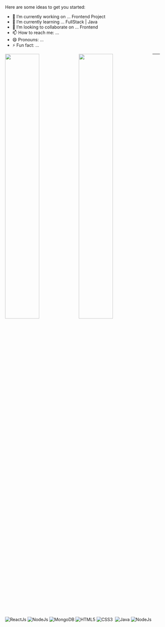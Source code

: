 <!--
**MukeshOdhano/MukeshOdhano** is a ✨ _special_ ✨ repository because its `README.md` (this file) appears on your GitHub profile.
-->
Here are some ideas to get you started:

- 🔭 I’m currently working on ... Frontend Project
- 🌱 I’m currently learning ... FullStack | Java
- 👯 I’m looking to collaborate on ... Frontend
- 📫 How to reach me: ... 
- 😄 Pronouns: ...
- ⚡ Fun fact: ...



<img width="47%" align="left" src="https://github-readme-stats.vercel.app/api?username=MukeshOdhano&show_icons=true&theme=radical" />
<img width="47%" align="left" src="https://github-readme-stats.vercel.app/api/top-langs/?username=MukeshOdhano&layout=compact" />

***

<div>
 <div>
<img alt="ReactJs" src="https://img.shields.io/badge/react-%2320232a.svg?style=for-the-badge&logo=react&logoColor=%2361DAFB" />
<img alt="NodeJs" src="https://img.shields.io/badge/node.js-%2343853D.svg?style=for-the-badge&logo=node-dot-js&logoColor=white" />
<img alt="MongoDB" src="https://img.shields.io/badge/NODEMON-%23323330.svg?style=for-the-badge&logo=nodemon&logoColor=%BBDEAD" />

<img alt="HTML5" src="https://img.shields.io/badge/html5-%23E34F26.svg?style=for-the-badge&logo=html5&logoColor=white" />
<img alt="CSS3" src="https://img.shields.io/badge/css3-%231572B6.svg?style=for-the-badge&logo=css3&logoColor=white" />
<img alt="" src="https://img.shields.io/badge/JavaScript-F7DF1E.svg?style=for-the-badge&logo=JavaScript&logoColor=black" />
<img alt="Java" src="https://img.shields.io/badge/java-%23ED8B00.svg?style=for-the-badge&logo=openjdk&logoColor=white" />

<img alt="NodeJs" src="https://img.shields.io/badge/figma-%23F24E1E.svg?style=for-the-badge&logo=figma&logoColor=white" />

<img alt="" src="" />
<img alt="" src="" />
<img alt="" src="" />
<img alt="" src="" />
<img alt="" src="" />

